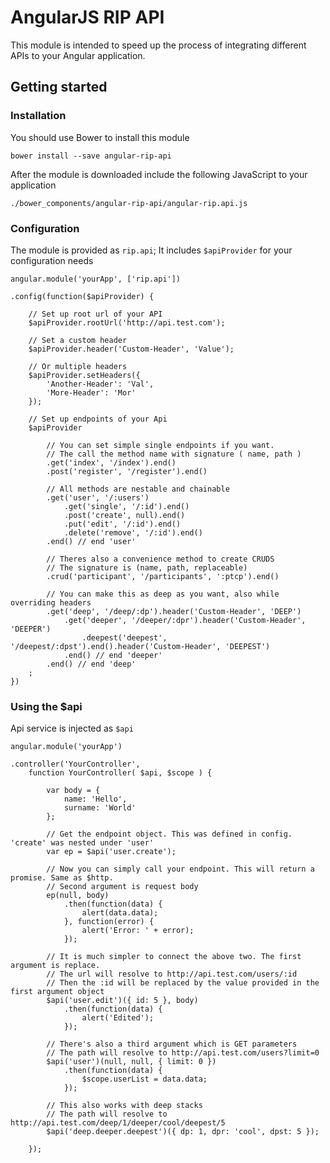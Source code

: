 # AngularJS RIP API

This module is intended to speed up the process of integrating different APIs to your Angular application.

## Getting started

### Installation

You should use Bower to install this module

    bower install --save angular-rip-api
    
After the module is downloaded include the following JavaScript to your application

`./bower_components/angular-rip-api/angular-rip.api.js`

### Configuration

The module is provided as `rip.api`;
It includes `$apiProvider` for your configuration needs

    angular.module('yourApp', ['rip.api'])
    
    .config(function($apiProvider) {
        
        // Set up root url of your API
        $apiProvider.rootUrl('http://api.test.com');
        
        // Set a custom header
        $apiProvider.header('Custom-Header', 'Value');
        
        // Or multiple headers
        $apiProvider.setHeaders({
            'Another-Header': 'Val',
            'More-Header': 'Mor'
        });
        
        // Set up endpoints of your Api
        $apiProvider
        
            // You can set simple single endpoints if you want.
            // The call the method name with signature ( name, path )
            .get('index', '/index').end()
            .post('register', '/register').end()
            
            // All methods are nestable and chainable
            .get('user', '/:users')
                .get('single', '/:id').end()
                .post('create', null).end()
                .put('edit', '/:id').end()
                .delete('remove', '/:id').end()
            .end() // end 'user'
            
            // Theres also a convenience method to create CRUDS
            // The signature is (name, path, replaceable)
            .crud('participant', '/participants', ':ptcp').end()
            
            // You can make this as deep as you want, also while overriding headers
            .get('deep', '/deep/:dp').header('Custom-Header', 'DEEP')
                .get('deeper', '/deeper/:dpr').header('Custom-Header', 'DEEPER')
                    .deepest('deepest', '/deepest/:dpst').end().header('Custom-Header', 'DEEPEST')
                .end() // end 'deeper'
            .end() // end 'deep'
        ;
    })
    
### Using the $api

Api service is injected as `$api`

    angular.module('yourApp')
    
    .controller('YourController',
        function YourController( $api, $scope ) {
            
            var body = {
                name: 'Hello',
                surname: 'World'
            };
            
            // Get the endpoint object. This was defined in config. 'create' was nested under 'user'
            var ep = $api('user.create');
            
            // Now you can simply call your endpoint. This will return a promise. Same as $http.
            // Second argument is request body
            ep(null, body)
                .then(function(data) {
                    alert(data.data);
                }, function(error) {
                    alert('Error: ' + error);
                });
                
            // It is much simpler to connect the above two. The first argument is replace.
            // The url will resolve to http://api.test.com/users/:id
            // Then the :id will be replaced by the value provided in the first argument object
            $api('user.edit')({ id: 5 }, body)
                .then(function(data) {
                    alert('Edited');
                });
                
            // There's also a third argument which is GET parameters
            // The path will resolve to http://api.test.com/users?limit=0
            $api('user')(null, null, { limit: 0 })
                .then(function(data) {
                    $scope.userList = data.data;
                });
                
            // This also works with deep stacks
            // The path will resolve to http://api.test.com/deep/1/deeper/cool/deepest/5
            $api('deep.deeper.deepest')({ dp: 1, dpr: 'cool', dpst: 5 });
            
        });


